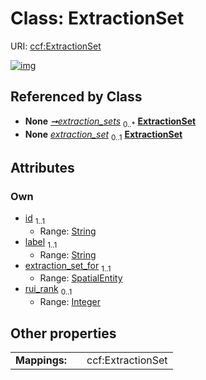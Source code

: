 
# Class: ExtractionSet




URI: [ccf:ExtractionSet](http://purl.org/ccf/ExtractionSet)


[![img](https://yuml.me/diagram/nofunky;dir:TB/class/[SpatialEntity],[SpatialEntity]<extraction_set_for%201..1-%20[ExtractionSet&#124;id:string;label:string;rui_rank:integer%20%3F],[Container]++-%20extraction_sets%200..*>[ExtractionSet],[SpatialEntity]-%20extraction_set%200..1>[ExtractionSet],[Container])](https://yuml.me/diagram/nofunky;dir:TB/class/[SpatialEntity],[SpatialEntity]<extraction_set_for%201..1-%20[ExtractionSet&#124;id:string;label:string;rui_rank:integer%20%3F],[Container]++-%20extraction_sets%200..*>[ExtractionSet],[SpatialEntity]-%20extraction_set%200..1>[ExtractionSet],[Container])

## Referenced by Class

 *  **None** *[➞extraction_sets](container__extraction_sets.md)*  <sub>0..\*</sub>  **[ExtractionSet](ExtractionSet.md)**
 *  **None** *[extraction_set](extraction_set.md)*  <sub>0..1</sub>  **[ExtractionSet](ExtractionSet.md)**

## Attributes


### Own

 * [id](id.md)  <sub>1..1</sub>
     * Range: [String](types/String.md)
 * [label](label.md)  <sub>1..1</sub>
     * Range: [String](types/String.md)
 * [extraction_set_for](extraction_set_for.md)  <sub>1..1</sub>
     * Range: [SpatialEntity](SpatialEntity.md)
 * [rui_rank](rui_rank.md)  <sub>0..1</sub>
     * Range: [Integer](types/Integer.md)

## Other properties

|  |  |  |
| --- | --- | --- |
| **Mappings:** | | ccf:ExtractionSet |

